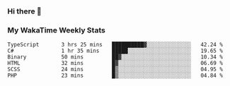 ### Hi there 👋

<!--
**royschrauwen/royschrauwen** is a ✨ _special_ ✨ repository because its `README.md` (this file) appears on your GitHub profile.

Here are some ideas to get you started:

- 🔭 I’m currently working on ...
- 🌱 I’m currently learning ...
- 👯 I’m looking to collaborate on ...
- 🤔 I’m looking for help with ...
- 💬 Ask me about ...
- 📫 How to reach me: ...
- 😄 Pronouns: ...
- ⚡ Fun fact: ...
-->


### My WakaTime Weekly Stats
<!--START_SECTION:waka-->

```text
TypeScript       3 hrs 25 mins   ██████████▓░░░░░░░░░░░░░░   42.24 %
C#               1 hr 35 mins    █████░░░░░░░░░░░░░░░░░░░░   19.65 %
Binary           50 mins         ██▓░░░░░░░░░░░░░░░░░░░░░░   10.34 %
HTML             32 mins         █▓░░░░░░░░░░░░░░░░░░░░░░░   06.69 %
SCSS             24 mins         █▒░░░░░░░░░░░░░░░░░░░░░░░   04.95 %
PHP              23 mins         █▒░░░░░░░░░░░░░░░░░░░░░░░   04.84 %
```

<!--END_SECTION:waka-->
